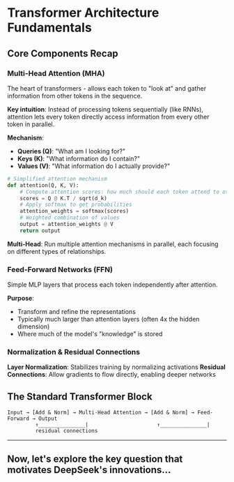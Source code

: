 # Transformer Architecture Fundamentals

## Core Components Recap

### Multi-Head Attention (MHA)
The heart of transformers - allows each token to "look at" and gather information from other tokens in the sequence.

**Key intuition**: Instead of processing tokens sequentially (like RNNs), attention lets every token directly access information from every other token in parallel.

**Mechanism**:
- **Queries (Q)**: "What am I looking for?"
- **Keys (K)**: "What information do I contain?"
- **Values (V)**: "What information do I actually provide?"

```python
# Simplified attention mechanism
def attention(Q, K, V):
    # Compute attention scores: how much should each token attend to others?
    scores = Q @ K.T / sqrt(d_k)
    # Apply softmax to get probabilities
    attention_weights = softmax(scores)
    # Weighted combination of values
    output = attention_weights @ V
    return output
```

**Multi-Head**: Run multiple attention mechanisms in parallel, each focusing on different types of relationships.

### Feed-Forward Networks (FFN)
Simple MLP layers that process each token independently after attention.

**Purpose**: 
- Transform and refine the representations
- Typically much larger than attention layers (often 4x the hidden dimension)
- Where much of the model's "knowledge" is stored

### Normalization & Residual Connections
**Layer Normalization**: Stabilizes training by normalizing activations
**Residual Connections**: Allow gradients to flow directly, enabling deeper networks

## The Standard Transformer Block
```
Input → [Add & Norm] → Multi-Head Attention → [Add & Norm] → Feed-Forward → Output
         ↑_______________|                      ↑_______________|
         residual connections
```

---

## Now, let's explore the key question that motivates DeepSeek's innovations...